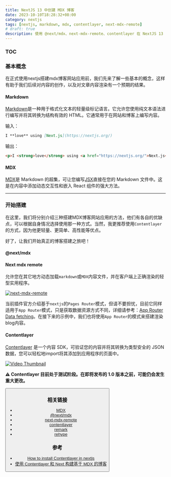 ```yaml
---
title: NextJS 13 中创建 MDX 博客
date: 2023-10-10T18:28:32+08:00
category: nextjs
tags: [nextjs, markdown, mdx, contentlayer, next-mdx-remote]
# draft: true
description: 使用 @next/mdx、next-mdx-remote、contentlayer 在 NextJS 13 中创建 MDX 博客。
---
```


### TOC


### 基本概念

在正式使用nextjs搭建mdx博客网站应用前，我们先来了解一些基本的概念，这样有助于我们后续对内容的创作，以及对文章内容渲染有一个预期的结果。
#### Markdown

[Markdown](https://daringfireball.net/projects/markdown/syntax)是一种用于格式化文本的轻量级标记语言。它允许您使用纯文本语法进行编写并将其转换为结构有效的 HTML。它通常用于在网站和博客上编写内容。

输入：
```markdown
I **love** using [Next.js](https://nextjs.org/)
```

输出：
```html
<p>I <strong>love</strong> using <a href="https://nextjs.org/">Next.js</a></p>
```

#### MDX

[MDX](https://mdxjs.com/)是 Markdown 的超集，可让您编写[JSX](https://react.dev/learn/writing-markup-with-jsx)直接在您的 Markdown 文件中。这是在内容中添加动态交互性和嵌入 React 组件的强大方法。

---

### 开始搭建

在这里，我们将分别介绍三种搭建MDX博客网站应用的方法，他们有各自的优缺点，可以根据自身情况选择使用那一种方式。当然，我更推荐使用`Contentlayer`的方式，因为他更轻量、更简单、高性能等优点。  

好了，让我们开始真正的博客搭建之旅吧！

#### @next/mdx

#### Next mdx remote

允许您在其它地方动态加载`markdown`或`MDX`内容文件，并在客户端上正确渲染的轻型实用程序。

[![next-mdx-remote](/images/posts/next-mdx-remote.png)](https://github.com/hashicorp/next-mdx-remote)

当前插件官方介绍基于`nextjs`的`Pages Router`模式，但请不要担忧，目前它同样适用于`App Router`模式，只是获取数据资源方式不同，详细请参考：[App Router Data fetching](https://nextjs.org/docs/app/building-your-application/data-fetching)。在接下来的示例中，我们也将使用`App Router`的模式来搭建渲染blog内容。


#### Contentlayer  

[Contentlayer](https://contentlayer.dev/) 是一个内容 SDK，可验证您的内容并将其转换为类型安全的 JSON 数据，您可以轻松地import将其添加到应用程序的页面中。

[![Video Thumbnail](https://i.imgur.com/y3p4hDN.png)](https://www.youtube.com/watch?v=58Pj4a4Us7A)

**⚠️ Contentlayer 目前处于测试阶段。在即将发布的 1.0 版本之前，可能仍会发生重大更改。**


<Button text="my button"/>


### 相关链接

- [MDX](https://mdxjs.com/)
- [@next/mdx](https://www.npmjs.com/package/@next/mdx)
- [next-mdx-remote](https://github.com/hashicorp/next-mdx-remote)
- [contentlayer](https://contentlayer.dev/)
- [remark](https://github.com/remarkjs/remark)
- [rehype](https://github.com/rehypejs/rehype)


### 参考

- [How to install Contentlayer in nextjs](https://medium.com/frontendweb/how-to-install-contentlayer-in-nextjs-4a08fb37c87d)
- [使用 Contentlayer 和 Next 构建基于 MDX 的博客](https://devpress.csdn.net/react/62eda913c6770329307f2a85.html)